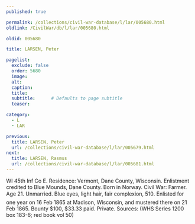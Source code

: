 ```yaml
---
published: true

permalink: /collections/civil-war-database/l/lar/005680.html
oldlink: /CivilWar/db/l/lar/005680.html

oldid: 005680

title: LARSEN, Peter

pagelist:
  exclude: false
  order: 5680
  image: 
  alt:
  caption:
  title:
  subtitle:      # Defaults to page subtitle
  teaser:

category: 
  - L 
  - LAR

previous:
  title: LARSEN, Peter
  url: /collections/civil-war-database/l/lar/005679.html  
next:
  title: LARSEN, Rasmus
  url: /collections/civil-war-database/l/lar/005681.html   
---
```

WI 45th Inf Co E. Residence: Vermont, Dane County, Wisconsin. Enlistment credited to Blue Mounds, Dane County. Born in Norway. Civil War: Farmer. Age 21. Unmarried. Blue eyes, light hair, fair complexion, 5&#146;10&#148;. Enlisted for one year on 16 Feb 1865 at Madison, Wisconsin, and mustered there on 21 Feb 1865. Bounty $100, $33.33 paid. Private. Sources: (WHS Series 1200 box 183-6; red book vol 50)
